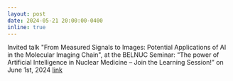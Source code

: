 ```yaml
---
layout: post
date: 2024-05-21 20:00:00-0400
inline: true
---
```


Invited talk "From Measured Signals to Images: Potential Applications of AI in the Molecular Imaging Chain",
at the BELNUC Seminar: “The power of Artificial Intelligence in Nuclear Medicine – Join the Learning Session!” on June 1st, 2024
[link](https://belnuc.be/belnuc-seminar-the-power-of-artificial-intelligence-in-nuclear-medicine-june-1st-2024%EF%BF%BC/)
